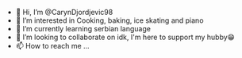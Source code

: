 - 👋 Hi, I’m @CarynDjordjevic98
- 👀 I’m interested in Cooking, baking, ice skating and piano
- 🌱 I’m currently learning serbian language
- 💞️ I’m looking to collaborate on idk, I'm here to support my hubby😁
- 📫 How to reach me ...

<!---
CarynDjordjevic98/CarynDjordjevic98 is a ✨ special ✨ repository because its `README.md` (this file) appears on your GitHub profile.
You can click the Preview link to take a look at your changes.
--->

